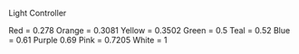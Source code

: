 Light Controller

Red = 0.278
Orange = 0.3081
Yellow = 0.3502
Green = 0.5
Teal = 0.52
Blue = 0.61
Purple 0.69
Pink = 0.7205
White = 1